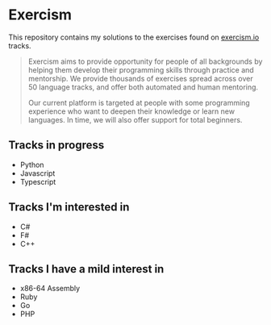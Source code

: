 # Exercism
This repository contains my solutions to the exercises found on [exercism.io](https://exercism.io/) tracks.

> Exercism aims to provide opportunity for people of all backgrounds by helping them develop their programming skills through practice and mentorship. We provide thousands of exercises spread across over 50 language tracks, and offer both automated and human mentoring. 
> 
> Our current platform is targeted at people with some programming experience who want to deepen their knowledge or learn new languages. In time, we will also offer support for total beginners.


## Tracks in progress
- Python
- Javascript
- Typescript


## Tracks I'm interested in
- C#
- F#
- C++


## Tracks I have a mild interest in
- x86-64 Assembly
- Ruby
- Go
- PHP